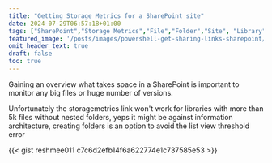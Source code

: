 ```yaml
---
title: "Getting Storage Metrics for a SharePoint site"
date: 2024-07-29T06:57:18+01:00
tags: ["SharePoint","Storage Metrics","File","Folder","Site", "Library" ]
featured_image: '/posts/images/powershell-get-sharing-links-sharepoint/report.png'
omit_header_text: true
draft: false
toc: true
---
```


Gaining an overview what takes space in a SharePoint is important to monitor any big files or huge number of versions.

Unfortunately the storagemetrics link won't work for libraries with more than 5k files without nested folders, yeps it might be against information architecture, creating folders is an option to avoid the list view threshold error


{{< gist reshmee011 c7c6d2efb14f6a622774e1c737585e53 >}}